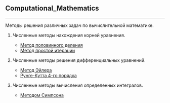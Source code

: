 Computational_Mathematics
---
---
Методы решения различных задач по вычислительной 
математике.

1. Численные методы нахождения корней уравнения.
   
   - [Метод половинного деления](root/half_division.py)
   - [Метод простой итерации](root/simple_iteration.py)

2. Численные методы решения дифференциальных уравнений.
   
   - [Метод Эйлера](differential/euler.py)
   - [Рунге-Кутта 4-го порядка](differential/runge_kutt.py)
   
3. Численные методы вычисления определенных интегралов.
   
   - [Методом Симпсона](integral/simpson.py)
   

